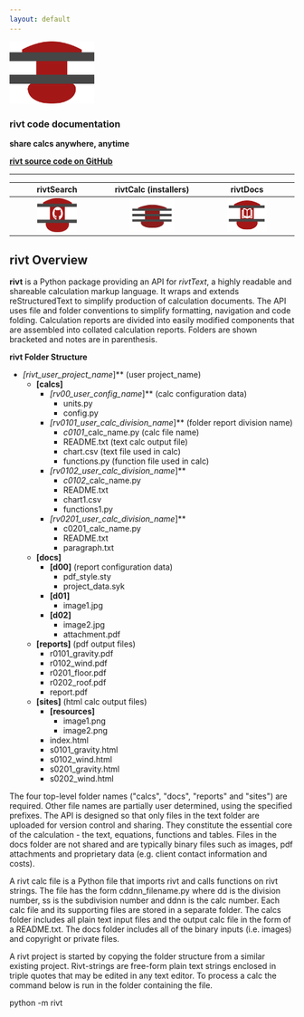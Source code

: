 ```yaml
---
layout: default
---
```


<img src="./assets/img/rivt01.png" width="150" height="110" /> 

### rivt code documentation
**share calcs anywhere, anytime**

<a href="https://github.com/rivtcalc/rivt"><b>rivt source code on GitHub</b></a> 

---------------------------

<table>
<colgroup>
  <col width="25%" />
  <col width="25%" />
  <col width="25%" />
</colgroup>
<thead>
<tr class="header">
  <th style="text-align: center">rivtSearch</th>
  <th style="text-align: center">rivtCalc (installers)</th>
  <th style="text-align: center">rivtDocs</th>
</tr>
</thead>
<tbody>
<tr>
  <td style="text-align: center"><a href="https://github.com/search"> <img src="./assets/img/search01.png" width="70" height="60" /></a></td>
  <td style="text-align: center"><a href="https://rivtcalc.org"> <img src="./assets/img/rivtcalc01.png" width="80" height="60" /></a></td>
  <td style="text-align: center"><a href="https://rivtdocs.net"> <img src="./assets/img/codedocs09.png" width="70" height="60" /></a></td>
</tr>
</tbody>
</table>

## **rivt** Overview

**rivt** is a Python package providing an API for *rivtText*, a highly readable
and shareable calculation markup language. It wraps and extends
reStructuredText to simplify production of calculation documents. The API uses
file and folder conventions to simplify formatting, navigation and code
folding. Calculation reports are divided into easily modified components that
are assembled into collated calculation reports. Folders are shown bracketed
and notes are in parenthesis.

**rivt Folder Structure**

- **[rivt*_user_project_name*]** (user project_name)
    - **[calcs]**
        - **[rv00*_user_config_name*]** (calc configuration data)
            - units.py
            - config.py
        - **[rv0101*_user_calc_division_name*]**  (folder report division name)
            - *c0101*_calc_name.py (calc file name) 
            - README.txt (text calc output file)
            - chart.csv (text file used in calc)
            - functions.py (function file used in calc)
        - **[rv0102*_user_calc_division_name*]** 
            - *c0102*_calc_name.py
            - README.txt
            - chart1.csv 
            - functions1.py 
         - **[rv0201*_user_calc_division_name*]**
            - c0201_calc_name.py
            - README.txt
            - paragraph.txt
   - **[docs]**
        - **[d00]** (report configuration data)
            - pdf_style.sty
            - project_data.syk
        - **[d01]**
            - image1.jpg
        - **[d02]**
            - image2.jpg
            - attachment.pdf    
    - **[reports]** (pdf output files)
        - r0101_gravity.pdf
        - r0102_wind.pdf
        - r0201_floor.pdf
        - r0202_roof.pdf
        - report.pdf
    - **[sites]** (html calc output files)
        - **[resources]**
            - image1.png
            - image2.png
        - index.html
        - s0101_gravity.html
        - s0102_wind.html
        - s0201_gravity.html
        - s0202_wind.html

The four top-level folder names ("calcs", "docs", "reports" and "sites") are
required. Other file names are partially user determined, using the specified
prefixes. The API is designed so that only files in the text folder are
uploaded for version control and sharing. They constitute the essential core of
the calculation - the text, equations, functions and tables. Files in the docs
folder are not shared and are typically binary files such as images, pdf
attachments and proprietary data (e.g. client contact information and costs).

A rivt calc file is a Python file that imports rivt and calls functions on rivt
strings. The file has the form cddnn_filename.py where dd is the division
number, ss is the subdivision number and ddnn is the calc number. Each calc
file and its supporting files are stored in a separate folder. The calcs folder
includes all plain text input files and the output calc file in the form of a
README.txt. The docs folder includes all of the binary inputs (i.e. images) and copyright or private files. 

A rivt project is started by copying the folder structure from a similar
existing project.  Rivt-strings are free-form plain text strings enclosed in triple quotes that may be edited in any text editor. To process a calc the command below is run in the folder containing the file.

python -m rivt
